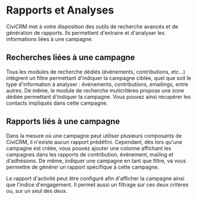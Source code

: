 Rapports et Analyses
====================

CiviCRM met à votre disposition des outils de recherche avancés et de génération de rapports. Ils permettent d'extraire et d'analyser les informations liées à une campagne.

Recherches liées à une campagne
-------------------------------

Tous les modules de recherche dédiés (événements, contributions, etc...) intègrent un filtre permettant d'indiquer la campagne ciblée, quel que soit le type d'information à analyser : événements, contributions, emailings, entre autres.
De même, le module de recherche muticritères propose une zone dédiée permettant d'indiquer la campagne. Vous pouvez ainsi récupérer les contacts impliqués dans cette campagne.

Rapports liés à une campagne
----------------------------

Dans la mesure où une campagne peut utiliser plusieurs composants de CiviCRM, il n'existe aucun rapport prédéfini.
Cependant, dès lors qu'une campagne est créée, vous pouvez ajouter une colonne affichant les campagnes dans les rapports de contribution, événement, mailing et d'adhésions.
De même, indiquer une campagne en tant que filtre, va vous permettre de générer un rapport spécifique à cette campagne.

Le rapport d'activité peut être configuré afin d'afficher la campagne ainsi que l'indice d'engagement. 
Il permet aussi un filtrage sur ces deux critères ou, sur un seul des deux. 
